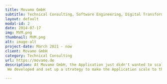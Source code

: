 ```yaml
---
title: Movamo GmbH
subtitle: Technical Consulting, Software Engineering, Digital Transformation
layout: default
modal-id: 2
date: 2014-07-17
img: MVM.png
thumbnail: MVM.png
alt: image-alt
project-date: March 2021 - now
client: Movamo GmbH
category: Technical Consulting
url: https://movamo.de
description: At Movamo GmbH, the Application just didn't wanted to scale with the incoming stream of users.
 We developed and set up a strategy to make the Application scale to their needs, including many Principles of DevOps.

---
```

